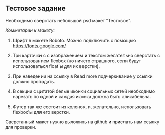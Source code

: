 ## Тестовое задание

Необходимо сверстать небольшой psd макет "Тестовое". 

*Комметарии к макету:*
1) Шрифт в макете Roboto. Можно подключить с помощью https://fonts.google.com/

2) Три карточки с с изображением и текстом желательно сверстать с использованием flexbox (но ничего страшного, если будут использоваться float'ы для их верстки).

3) При наведении на ссылку в Read more подчеркивание у ссылки должно пропадать.

4) В секции с цитатой белые иконки социальных сетей необходимо нарезать по одной и каждая иконка должна быть кликабельна.

5) Футер так же состоит из колонок, и, желательно, использовать flexbox'ы для его верстки. 

Сверстанный макет нужно выложить на github и прислать нам ссылку для проверки.